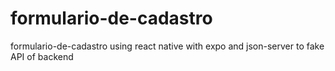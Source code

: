 # formulario-de-cadastro
formulario-de-cadastro using react native with expo and json-server to fake API of backend
